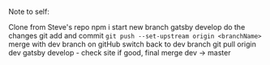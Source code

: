 Note to self:

Clone from Steve's repo
npm i
start new branch
gatsby develop
do the changes
git add and commit
`git push --set-upstream origin <branchName>`
merge with dev branch on gitHub
switch back to dev branch
git pull origin dev
gatsby develop - check site
if good, final merge dev -> master
